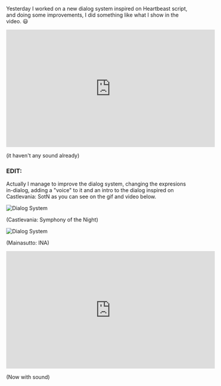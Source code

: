 Yesterday I worked on a new dialog system inspired on Heartbeast script, and doing some improvements, I did something like what I show in the video. :smiley:

<div class='image-container'>
<iframe width="560" height="315" src="https://www.youtube.com/embed/x7zd7sq43Oc?si=OcX8U198xjVvOJ50" title="YouTube video player" frameborder="0" allow="accelerometer; autoplay; clipboard-write; encrypted-media; gyroscope; picture-in-picture; web-share" referrerpolicy="strict-origin-when-cross-origin" allowfullscreen></iframe>

(it haven't any sound already)
</div>

### EDIT:
Actually I manage to improve the dialog system, changing the expresions in-dialog, adding a "voice" to it and an intro to the dialog inspired on Castlevania: SotN as you can see on the gif and video below.

<div class='image-container'>

![Dialog System](http://i.imgur.com/GeBvtq9.gif)

(Castlevania: Symphony of the Night)

</div>
<div class='image-container'>

![Dialog System](http://i.imgur.com/zc4tcve.gif)

(Mainasutto: INA)

</div>

<div class='image-container'>
<iframe width="560" height="315" src="https://www.youtube.com/embed/iB3CvNNOrfg?si=A6iKrKjWXZrYw4PY" title="YouTube video player" frameborder="0" allow="accelerometer; autoplay; clipboard-write; encrypted-media; gyroscope; picture-in-picture; web-share" referrerpolicy="strict-origin-when-cross-origin" allowfullscreen></iframe>

(Now with sound)

</div>
